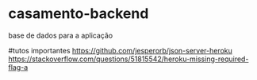 # casamento-backend
base de dados para a aplicação


#tutos importantes
https://github.com/jesperorb/json-server-heroku
https://stackoverflow.com/questions/51815542/heroku-missing-required-flag-a
